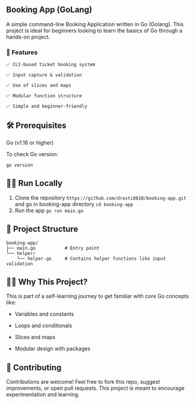 ## Booking App (GoLang)  
A simple command-line Booking Application written in Go (Golang). This project is ideal for beginners looking to learn the basics of Go through a hands-on project.

### 🎯 Features
    ✅ CLI-based ticket booking system

    ✅ Input capture & validation

    ✅ Use of slices and maps

    ✅ Modular function structure

    ✅ Simple and beginner-friendly


## 🛠️ Prerequisites
Go (v1.16 or higher)

To check Go version:

`go version`
## 🏃‍♂️ Run Locally
1. Clone the repository
   `https://github.com/drasti0810/booking-app.git` and go in booking-app directory `cd booking-app`
2. Run the app
    `go run main.go`

## 📁 Project Structure
    booking-app/
    ├── main.go           # Entry point
    └── helper/
        └── helper.go     # Contains helper functions like input validation
## 🙋‍♀️ Why This Project?
This is part of a self-learning journey to get familiar with core Go concepts like:

- Variables and constants

- Loops and conditionals

- Slices and maps

- Modular design with packages

## 🤝 Contributing
Contributions are welcome! Feel free to fork this repo, suggest improvements, or open pull requests. This project is meant to encourage experimentation and learning.